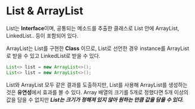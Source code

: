 # List & ArrayList

List는 **Interface**이며, 공통되는 메소드를 추출한 클래스로 List 안에 ArrayList, LinkedList.. 등이 포함되어 있다.

ArrayList는 List를 구현한 **Class** 이므로, List로 선언한 경우 instance를 ArrayList로 받을 수 있고 LinkedList로 받을 수 있다.

```Java
List<> list = new ArrayList<>();
List<> list = new ArrayList<>();
```

List와 ArrayList 모두 같은 결과를 도출하지만, List를 사용해 ArrayList를 생성하는 것은 **유연성**에서 효과를 볼 수 있다.
Array 배열의 크기를 5개로 정했다면 5개 이상의 값을 담을 수 없지만 **_List는 크기가 정해져 있지 않아 원하는 만큼 값을 담을 수 있다._**
